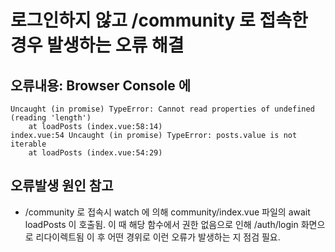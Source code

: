 # 로그인하지 않고 /community 로 접속한 경우 발생하는 오류 해결

## **오류내용**: Browser Console 에

```오류내용
Uncaught (in promise) TypeError: Cannot read properties of undefined (reading 'length')
    at loadPosts (index.vue:58:14)
index.vue:54 Uncaught (in promise) TypeError: posts.value is not iterable
    at loadPosts (index.vue:54:29)
```

## 오류발생 원인 참고

- /community 로 접속시 watch 에 의해 community/index.vue 파일의 await loadPosts 이 호출됨. 이 때 해당 함수에서 권한 없음으로 인해 /auth/login 화면으로 리다이렉트됨 이 후 어떤 경위로 이런 오류가 발생하는 지 점검 필요.
